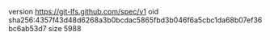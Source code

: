 version https://git-lfs.github.com/spec/v1
oid sha256:4357f43d48d6268a3b0bcdac5865fbd3b046f6a5cbc1da68b07ef36bc6ab53d7
size 5988
